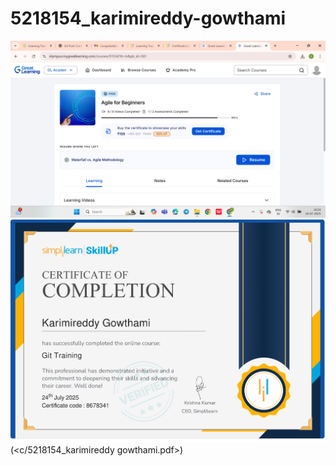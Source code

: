 # 5218154_karimireddy-gowthami
![alt text](image.png)
![alt text](image-1.png)
(<c/5218154_karimireddy gowthami.pdf>)